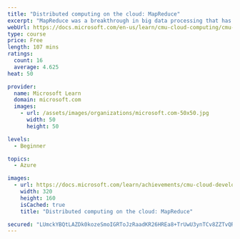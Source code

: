 ```yaml
---
title: "Distributed computing on the cloud: MapReduce"
excerpt: "MapReduce was a breakthrough in big data processing that has become mainstream and been improved upon significantly. Learn about how MapReduce works."
webUrl: https://docs.microsoft.com/en-us/learn/cmu-cloud-computing/cmu-analytics-engines-mapreduce/
type: course
price: Free
length: 107 mins
ratings:
  count: 16
  average: 4.625
heat: 50

provider:
  name: Microsoft Learn
  domain: microsoft.com
  images:
    - url: /assets/images/organizations/microsoft.com-50x50.jpg
      width: 50
      height: 50

levels:
  - Beginner

topics:
  - Azure

images:
  - url: https://docs.microsoft.com/learn/achievements/cmu-cloud-developer/distributed-programming-mapreduce-social.png
    width: 320
    height: 160
    isCached: true
    title: "Distributed computing on the cloud: MapReduce"

secured: "LUmckYBQtLAZDk0kozeSmoIGRToJzRaadKR26HREa8+TrUwU3ynTCv8ZZTvQRprJjkDZdvv75m8SO2OYp5h5GwDOT7AYrELgGzk8y0o/+WPVokFkOnuH3xBaRM4xfb54EAWBk6Hl7ZZZq2QEoHXF82HG0A4sc7sFffVMjmJ0ug5h4S+bG9zVP2CP9sH9rJ9eiP93ZvPjJ459MW7l42/GPQvnmkAMPYT0w19sl5hb1Q1RDfSkGdFe3tM+3Ng6J3nFhFT1Y/koUqkSboZtcv35Va3Bq+QGXFNDdkiIjkpn2oOirpHmwqes9tZQb2hWC2exg2BdDYN6ER4YLrS67++Ur7DUkhI8f2nXlBrzhv4xz8gQWpMlzCXApTfp2EDfWqMEoaE0IpZtfc+RzHpmg+kVLQ==;TsLtFkn9meBUUZlI3xdJ2A=="
---
```


